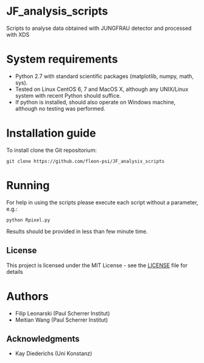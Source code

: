 # JF_analysis_scripts
Scripts to analyse data obtained with JUNGFRAU detector and processed with XDS

# System requirements

* Python 2.7 with standard scientific packages (matplotlib, numpy, math, sys).
* Tested on Linux CentOS 6, 7 and MacOS X, although any UNIX/Linux system with recent Python should suffice.
* If python is installed, should also operate on Windows machine, although no testing was performed.

# Installation guide
To install clone the Git repositorium:
```
git clone https://github.com/fleon-psi/JF_analysis_scripts
```

# Running

For help in using the scripts please execute each script without a parameter, e.g.:

```
python Rpixel.py
```

Results should be provided in less than few minute time. 

## License

This project is licensed under the MIT License - see the [LICENSE](LICENSE) file for details

# Authors
* Filip Leonarski (Paul Scherrer Institut)
* Meitian Wang (Paul Scherrer Institut)

## Acknowledgments

* Kay Diederichs (Uni Konstanz)
